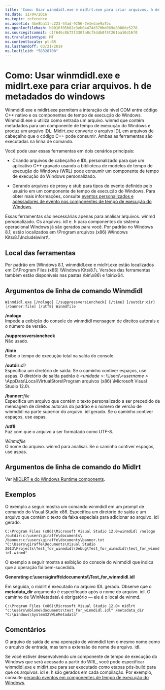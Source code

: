 ```yaml
---
title: 'Como: Usar winmdidl.exe e midlrt.exe para criar arquivos. h de metadados do windows'
ms.date: 11/04/2016
ms.topic: reference
ms.assetid: 4be8ba11-c223-44ad-9256-7e1edae9a7bc
ms.openlocfilehash: b9016f05b82e3eb04474d370bd069e8008de5278
ms.sourcegitcommit: c1f646c8b72f330fa8cf5ddb0f8f261ba10d16f0
ms.translationtype: MT
ms.contentlocale: pt-BR
ms.lasthandoff: 03/21/2019
ms.locfileid: "58328708"
---
```

# <a name="how-to-use-winmdidlexe-and-midlrtexe-to-create-h-files-from-windows-metadata"></a>Como: Usar winmdidl.exe e midlrt.exe para criar arquivos. h de metadados do windows

Winmdidl.exe e midlrt.exe permitem a interação de nível COM entre código C++ nativo e os componentes de tempo de execução do Windows. Winmdidl.exe o utiliza como entrada um arquivo. winmd que contém metadados para um componente de tempo de execução do Windows e produz um arquivo IDL. Midlrt.exe converte o arquivo IDL em arquivos de cabeçalho que o código C++ pode consumir. Ambas as ferramentas são executadas na linha de comando.

Você pode usar essas ferramentas em dois cenários principais:

- Criando arquivos de cabeçalho e IDL personalizado para que um aplicativo C++ gravado usando a biblioteca de modelos de tempo de execução do Windows (WRL) pode consumir um componente de tempo de execução do Windows personalizado.

- Gerando arquivos de proxy e stub para tipos de evento definido pelo usuário em um componente de tempo de execução do Windows. Para obter mais informações, consulte [eventos personalizados e acessadores de evento nos componentes de tempo de execução do Windows](/windows/uwp/winrt-components/custom-events-and-event-accessors-in-windows-runtime-components).

Essas ferramentas são necessárias apenas para analisar arquivos. winmd personalizado. Os arquivos. idl e. h para componentes do sistema operacional Windows já são gerados para você. Por padrão no Windows 8.1, estão localizados em \Program arquivos (x86) \Windows Kits\8.1\Include\winrt\\.

## <a name="location-of-the-tools"></a>Local das ferramentas

Por padrão em [Windows 8.1, winmdidl.exe e midlrt.exe estão localizados em C:\Program Files (x86) \Windows Kits\8.1\\. Versões das ferramentas também estão disponíveis nas pastas \bin\x86\ e \bin\x64\.

## <a name="winmdidl-command-line-arguments"></a>Argumentos de linha de comando Winmdidl

```
Winmdidl.exe [/nologo] [/suppressversioncheck] [/time] [/outdir:dir] [/banner:file] [/utf8] Winmdfile
```

**/nologo**<br/>
Impede a exibição do console do winmdidl mensagem de direitos autorais e o número de versão.

**/suppressversioncheck**<br/>
Não usado.

**/time**<br/>
Exibe o tempo de execução total na saída do console.

**/outdir:**<em>dir</em><br/>
Especifica um diretório de saída. Se o caminho contiver espaços, use aspas. O diretório de saída padrão é  *\<unidade >*: \Users\\*\<username >* \AppData\Local\VirtualStore\Program arquivos (x86) \Microsoft Visual Studio 12.0\\.

**/banner:**<em>file</em><br/>
Especifica um arquivo que contém o texto personalizado a ser precedido de mensagem de direitos autorais do padrão e o número de versão de winmdidl na parte superior do arquivo. idl gerado. Se o caminho contiver espaços, use aspas.

**/utf8**<br/>
Faz com que o arquivo a ser formatado como UTF-8.

*Winmdfile*<br/>
O nome do arquivo. winmd para analisar. Se o caminho contiver espaços, use aspas.

## <a name="midlrt-command-line-arguments"></a>Argumentos de linha de comando do Midlrt

Ver [MIDLRT e do Windows Runtime components](/windows/desktop/Midl/midlrt-and-windows-runtime-components).

## <a name="examples"></a>Exemplos

O exemplo a seguir mostra um comando winmdidl em um prompt de comando do Visual Studio x86. Especifica um diretório de saída e um arquivo que contém o texto da faixa especiais para adicionar ao arquivo. idl gerado.

`C:\Program Files (x86)\Microsoft Visual Studio 12.0>winmdidl /nologo /outdir:c:\users\giraffe\documents\ /banner:c:\users\giraffe\documents\banner.txt "C:\Users\giraffe\Documents\Visual Studio 2013\Projects\Test_for_winmdidl\Debug\Test_for_winmdidl\test_for_winmdidl.winmd"`

O exemplo a seguir mostra a exibição do console do winmdidl que indica que a operação foi bem-sucedida.

**Generating c:\users\giraffe\documents\\\Test_for_winmdidl.idl**

Em seguida, o midlrt é executado no arquivo IDL gerado. Observe que o **metadata_dir** argumento é especificado após o nome do arquivo. idl. O caminho de \WinMetadata\ é obrigatório — ele é o local de winmd.

`C:\Program Files (x86)\Microsoft Visual Studio 12.0> midlrt "c:\users\mblome\documents\test_for_winmdidl.idl" /metadata_dir "C:\Windows\System32\WinMetadata"`

## <a name="remarks"></a>Comentários

O arquivo de saída de uma operação de winmdidl tem o mesmo nome como o arquivo de entrada, mas tem a extensão de nome de arquivo. idl.

Se você estiver desenvolvendo um componente de tempo de execução do Windows que será acessado a partir do WRL, você pode especificar winmdidl.exe e midlrt.exe para ser executado como etapas pós-build para que os arquivos. idl e. h são gerados em cada compilação. Por exemplo, consulte [gerando eventos em componentes de tempo de execução do Windows](/windows/uwp/winrt-components/raising-events-in-windows-runtime-components).